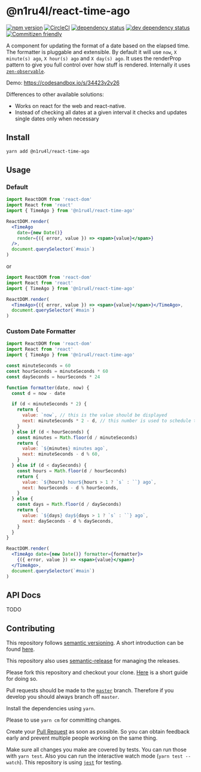 # @n1ru4l/react-time-ago

[![npm version](https://badge.fury.io/js/%40n1ru4l%2Freact-time-ago.svg)](https://badge.fury.io/js/%40n1ru4l%2Freact-time-ago)
[![CircleCI](https://circleci.com/gh/n1ru4l/react-time-ago.svg?style=shield)](https://circleci.com/gh/n1ru4l/react-time-ago)
[![dependency status](https://david-dm.org/n1ru4l/react-time-ago/status.svg)](https://david-dm.org/n1ru4l/react-time-ago)
[![dev dependency status](https://david-dm.org/bevry/badges/dev-status.svg)](https://david-dm.org/n1ru4l/react-time-ago?type=dev)
[![Commitizen friendly](https://img.shields.io/badge/commitizen-friendly-brightgreen.svg)](http://commitizen.github.io/cz-cli/)

A component for updating the format of a date based on the elapsed time.
The formatter is pluggable and extensible.
By default it will use `now`, `X minute(s) ago`, `X hour(s) ago` and `X day(s) ago`.
It uses the renderProp pattern to give you full control over how stuff is rendered.
Internally it uses [`zen-observable`](https://github.com/zenparsing/zen-observable).

Demo: https://codesandbox.io/s/34423v2v26

Differences to other available solutions:

* Works on react for the web and react-native.
* Instead of checking all dates at a given interval it checks and updates single dates only when necessary

## Install

```bash
yarn add @n1ru4l/react-time-ago
```

## Usage

### Default

```jsx
import ReactDOM from 'react-dom'
import React from 'react'
import { TimeAgo } from '@n1ru4l/react-time-ago'

ReactDOM.render(
  <TimeAgo
    date={new Date()}
    render={({ error, value }) => <span>{value}</span>}
  />,
  document.querySelector(`#main`)
)
```

or

```jsx
import ReactDOM from 'react-dom'
import React from 'react'
import { TimeAgo } from '@n1ru4l/react-time-ago'

ReactDOM.render(
  <TimeAgo>{({ error, value }) => <span>{value}</span>}</TimeAgo>,
  document.querySelector(`#main`)
)
```

### Custom Date Formatter

```jsx
import ReactDOM from 'react-dom'
import React from 'react'
import { TimeAgo } from '@n1ru4l/react-time-ago'

const minuteSeconds = 60
const hourSeconds = minuteSeconds * 60
const daySeconds = hourSeconds * 24

function formatter(date, now) {
  const d = now - date

  if (d < minuteSeconds * 2) {
    return {
      value: `now`, // this is the value should be displayed
      next: minuteSeconds * 2 - d, // this number is used to schedule the next update of a value
    }
  } else if (d < hourSeconds) {
    const minutes = Math.floor(d / minuteSeconds)
    return {
      value: `${minutes} minutes ago`,
      next: minuteSeconds - d % 60,
    }
  } else if (d < daySeconds) {
    const hours = Math.floor(d / hourSeconds)
    return {
      value: `${hours} hour${hours > 1 ? `s` : ``} ago`,
      next: hourSeconds - d % hourSeconds,
    }
  } else {
    const days = Math.floor(d / daySeconds)
    return {
      value: `${days} day${days > 1 ? `s` : ``} ago`,
      next: daySeconds - d % daySeconds,
    }
  }
}

ReactDOM.render(
  <TimeAgo date={new Date()} formatter={formatter}>
    {({ error, value }) => <span>{value}</span>}
  </TimeAgo>,
  document.querySelector(`#main`)
)
```

## API Docs

TODO

## Contributing

This repository follows [semantic versioning](https://semver.org/). A short introduction can be found [here](https://medium.com/just-meteor/understanding-semver-3f75d11b4d).

This repository also uses [semantic-release](https://github.com/semantic-release/semantic-release) for managing the releases.

Please fork this repository and checkout your clone. [Here](https://guides.github.com/activities/forking/) is a short guide for doing so.

Pull requests should be made to the [`master`](https://github.com/n1ru4l/react-time-ago/tree/master) branch. Therefore if you develop you should always branch off `master`.

Install the dependencies using `yarn`.

Please to use `yarn cm` for committing changes.

Create your [Pull Request](https://guides.github.com/activities/forking/#making-a-pull-request) as soon as possible. So you can obtain feedback early and prevent multiple people working on the same thing.

Make sure all changes you make are covered by tests. You can run those with `yarn test`. Also you can run the interactive watch mode (`yarn test --watch`). This repository is using [`jest`](https://facebook.github.io/jest/docs/en/getting-started.html) for testing.
